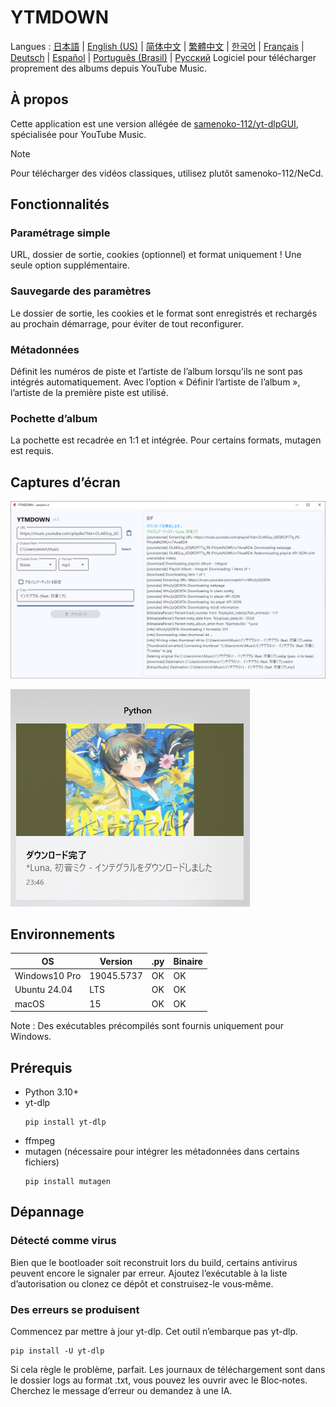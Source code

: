 # YTMDOWN
Langues : [日本語](README.ja_jp.md) | [English (US)](README.md) | [简体中文](README.zh_cn.md) | [繁體中文](README.zh_tw.md) | [한국어](README.ko_kr.md) | [Français](README.fr_fr.md) | [Deutsch](README.de_de.md) | [Español](README.es_es.md) | [Português (Brasil)](README.pt_br.md) | [Русский](README.ru_ru.md)
Logiciel pour télécharger proprement des albums depuis YouTube Music.

## À propos
Cette application est une version allégée de [samenoko-112/yt-dlpGUI](https://github.com/samenoko-112/yt-dlpGUI),
spécialisée pour YouTube Music.

> [!NOTE]
> Pour télécharger des vidéos classiques, utilisez plutôt samenoko-112/NeCd.

## Fonctionnalités
### Paramétrage simple
URL, dossier de sortie, cookies (optionnel) et format uniquement !
Une seule option supplémentaire.

### Sauvegarde des paramètres
Le dossier de sortie, les cookies et le format sont enregistrés et rechargés au prochain démarrage,
pour éviter de tout reconfigurer.

### Métadonnées
Définit les numéros de piste et l’artiste de l’album lorsqu’ils ne sont pas intégrés automatiquement.
Avec l’option « Définir l’artiste de l’album », l’artiste de la première piste est utilisé.

### Pochette d’album
La pochette est recadrée en 1:1 et intégrée.
Pour certains formats, mutagen est requis.

## Captures d’écran
![](img/2025-05-05-23-52-10.png)

![Notification](img/2025-05-05-23-52-38.png)

## Environnements
| OS | Version | .py | Binaire |
| -- | --- | - | - |
| Windows10 Pro | 19045.5737 | OK | OK |
| Ubuntu 24.04 | LTS | OK | OK |
| macOS | 15 | OK | OK |

Note : Des exécutables précompilés sont fournis uniquement pour Windows.

## Prérequis
- Python 3.10+
- yt-dlp
    ```shell
    pip install yt-dlp
    ```
- ffmpeg
- mutagen (nécessaire pour intégrer les métadonnées dans certains fichiers)
    ```shell
    pip install mutagen
    ```

## Dépannage
### Détecté comme virus
Bien que le bootloader soit reconstruit lors du build, certains antivirus peuvent encore le signaler par erreur.
Ajoutez l’exécutable à la liste d’autorisation ou clonez ce dépôt et construisez-le vous‑même.

### Des erreurs se produisent
Commencez par mettre à jour yt-dlp. Cet outil n’embarque pas yt-dlp.
```shell
pip install -U yt-dlp
```
Si cela règle le problème, parfait. Les journaux de téléchargement sont dans le dossier logs au format .txt,
vous pouvez les ouvrir avec le Bloc‑notes. Cherchez le message d’erreur ou demandez à une IA.


